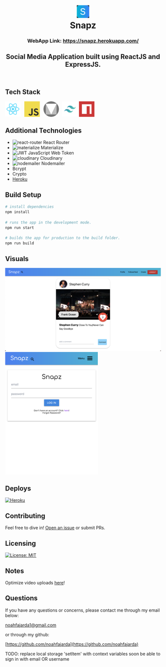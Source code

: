 <div align="center">

# <img src="./client/public/snapz-logo.png" alt="logo" width="40"/></br> **Snapz**

### WebApp Link: <a href="https://snapz.herokuapp.com/" target="_blank">https://snapz.herokuapp.com/</a>

## Social Media Application built using ReactJS and ExpressJS.

</div>

<br />

## Tech Stack

<code><img height="50" src="https://raw.githubusercontent.com/github/explore/80688e429a7d4ef2fca1e82350fe8e3517d3494d/topics/react/react.png" alt="react"></code>
&nbsp;
<code><img height="50" src="https://raw.githubusercontent.com/github/explore/80688e429a7d4ef2fca1e82350fe8e3517d3494d/topics/javascript/javascript.png" alt="javascript"></code>
&nbsp;
<code><img height="50" src="https://raw.githubusercontent.com/github/explore/80688e429a7d4ef2fca1e82350fe8e3517d3494d/topics/material-design/material-design.png" alt="javascript"></code>
&nbsp;
<code><img height="50" src="https://raw.githubusercontent.com/github/explore/80688e429a7d4ef2fca1e82350fe8e3517d3494d/topics/tailwind/tailwind.png" alt="tailwind"></code>
<code><img height="50" src="https://raw.githubusercontent.com/github/explore/80688e429a7d4ef2fca1e82350fe8e3517d3494d/topics/npm/npm.png" alt="tailwind"></code>

## Additional Technologies

- <img height="25" src="https://reactrouter.com/_brand/react-router-mark-color.png" alt="react-router"> React Router
- <img height="25" src="https://seeklogo.com/images/M/materialize-logo-0FCAD8A6F8-seeklogo.com.png" alt="materialize"> Materialize
- <img height="25" src="https://seeklogo.com/images/J/jwt-logo-65D86B4640-seeklogo.com.png" alt="JWT"> JavaScript Web Token
- <img height="25" src="https://seeklogo.com/images/C/cloudinary-logo-91D46BA298-seeklogo.com.png" alt="cloudinary"> Cloudinary
- <img height="25" src="https://i0.wp.com/community.nodemailer.com/wp-content/uploads/2015/10/n2-2.png?fit=422%2C360&ssl=1" alt="nodemailer"> Nodemailer
- Bcrypt
- Crypto
- <a href="https://dashboard.heroku.com/apps/snapz">Heroku</a>

## Build Setup

```bash
# install dependencies
npm install

# runs the app in the development mode.
npm run start

# builds the app for production to the build folder.
npm run build
```

## Visuals

<div>

<img src="./client/public/app-snapshot-1.png" alt="screenshot1" width="600"/>
<img src="./client/public/app-snapshot-2.png" alt="screenshot1" width="300"/>

</div>

## Deploys

[![Heroku](https://img.shields.io/badge/heroku-%23430098.svg?style=for-the-badge&logo=heroku&logoColor=white)](https://dashboard.heroku.com/apps/snapz)

## Contributing

Feel free to dive in! [Open an issue](https://github.com/noahfajarda/snapz/issues/new) or submit PRs.

## Licensing

[![License: MIT](https://img.shields.io/badge/License-MIT-yellow.svg)](https://opensource.org/licenses/MIT)

## Notes

Optimize video uploads <a href="https://www.veed.io/edit/ca50d6ab-ef27-4fb6-9298-172ec99a0520/media">here</a>!

## Questions

If you have any questions or concerns, please contact me through my email below:

noahfajarda1@gmail.com

or through my github:

[https://github.com/noahfajarda](https://github.com/noahfajarda)

TODO:
replace local storage 'setItem' with context variables soon
be able to sign in with email OR username
